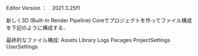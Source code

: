 Editor Version ：　2021.3.25f1

新しく3D (Built-In Render Pipeline) Coreでプロジェクトを作ってファイル構成を下記のように構成する．

最終的なファイル構成:
Assets
Library
Logs
Pacages
ProjectSettings
UserSettings
